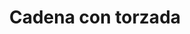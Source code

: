 ---
title: Cadena con torzada
date: 
draft: false

# descripcion
description : Cadena con torzada

materials: Plata 925

color: Plateado

dimensions: 5cm

code: 01-01-0045

type: "Aros"

categories: []

# Images
# first image will be shown in the product page
images:
  # - image: "images/path_to_image"
  # La ubicacion de las imagenes es imagenes/Aros/Aros.Colgantes/01-01-0045-cadena-con-torzada
  - image: "./images/aros/colgantes/01-01-0045-cadena-con-torzada_a.jpeg"
  - image: "./images/aros/colgantes/01-01-0045-cadena-con-torzada_b.jpeg"
---